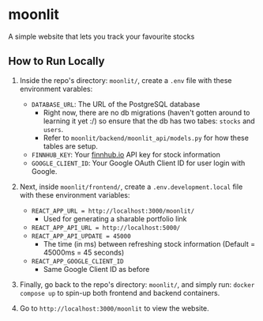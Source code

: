 # moonlit

A simple website that lets you track your favourite stocks

## How to Run Locally

1. Inside the repo's directory: `moonlit/`, create a `.env` file with these environment varables:

   - `DATABASE_URL`: The URL of the PostgreSQL database
     - Right now, there are no db migrations (haven't gotten around to learning it yet :/) so ensure that the db has two tabes: `stocks` and `users`.
     - Refer to `moonlit/backend/moonlit_api/models.py` for how these tables are setup.
   - `FINNHUB_KEY`: Your [finnhub.io](https://finnhub.io/) API key for stock information
   - `GOOGLE_CLIENT_ID`: Your Google OAuth Client ID for user login with Google.

2. Next, inside `moonlit/frontend/`, create a `.env.development.local` file with these environment variables:

   - `REACT_APP_URL = http://localhost:3000/moonlit/`
     - Used for generating a sharable portfolio link
   - `REACT_APP_API_URL = http://localhost:5000/`
   - `REACT_APP_API_UPDATE = 45000`
     - The time (in ms) between refreshing stock information (Default = 45000ms = 45 seconds)
   - `REACT_APP_GOOGLE_CLIENT_ID`
     - Same Google Client ID as before

3. Finally, go back to the repo's directory: `moonlit/`, and simply run: `docker compose up` to spin-up both frontend and backend containers.

4. Go to `http://localhost:3000/moonlit` to view the website.
